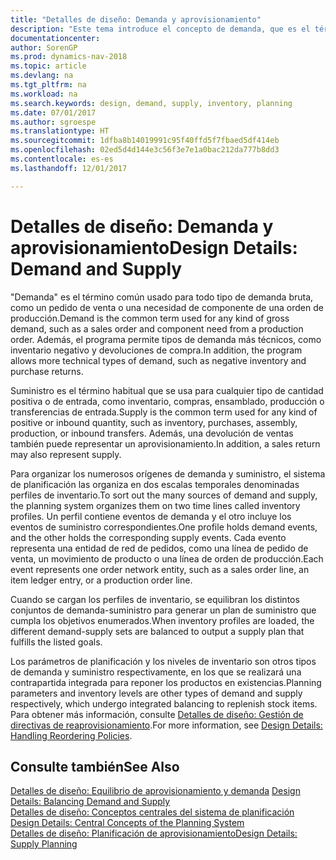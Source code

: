 ```yaml
---
title: "Detalles de diseño: Demanda y aprovisionamiento"
description: "Este tema introduce el concepto de demanda, que es el término común usado para todo tipo de demanda bruta, como un pedido de venta o una necesidad de componente de una orden de producción."
documentationcenter: 
author: SorenGP
ms.prod: dynamics-nav-2018
ms.topic: article
ms.devlang: na
ms.tgt_pltfrm: na
ms.workload: na
ms.search.keywords: design, demand, supply, inventory, planning
ms.date: 07/01/2017
ms.author: sgroespe
ms.translationtype: HT
ms.sourcegitcommit: 1dfba8b14019991c95f40ffd5f7fbaed5df414eb
ms.openlocfilehash: 02ed5d4d144e3c56f3e7e1a0bac212da777b8dd3
ms.contentlocale: es-es
ms.lasthandoff: 12/01/2017

---
```

# <a name="design-details-demand-and-supply"></a><span data-ttu-id="58622-103">Detalles de diseño: Demanda y aprovisionamiento</span><span class="sxs-lookup"><span data-stu-id="58622-103">Design Details: Demand and Supply</span></span>
<span data-ttu-id="58622-104">"Demanda" es el término común usado para todo tipo de demanda bruta, como un pedido de venta o una necesidad de componente de una orden de producción.</span><span class="sxs-lookup"><span data-stu-id="58622-104">Demand is the common term used for any kind of gross demand, such as a sales order and component need from a production order.</span></span> <span data-ttu-id="58622-105">Además, el programa permite tipos de demanda más técnicos, como inventario negativo y devoluciones de compra.</span><span class="sxs-lookup"><span data-stu-id="58622-105">In addition, the program allows more technical types of demand, such as negative inventory and purchase returns.</span></span>  
  
<span data-ttu-id="58622-106">Suministro es el término habitual que se usa para cualquier tipo de cantidad positiva o de entrada, como inventario, compras, ensamblado, producción o transferencias de entrada.</span><span class="sxs-lookup"><span data-stu-id="58622-106">Supply is the common term used for any kind of positive or inbound quantity, such as inventory, purchases, assembly, production, or inbound transfers.</span></span> <span data-ttu-id="58622-107">Además, una devolución de ventas también puede representar un aprovisionamiento.</span><span class="sxs-lookup"><span data-stu-id="58622-107">In addition, a sales return may also represent supply.</span></span>  
  
<span data-ttu-id="58622-108">Para organizar los numerosos orígenes de demanda y suministro, el sistema de planificación las organiza en dos escalas temporales denominadas perfiles de inventario.</span><span class="sxs-lookup"><span data-stu-id="58622-108">To sort out the many sources of demand and supply, the planning system organizes them on two time lines called inventory profiles.</span></span> <span data-ttu-id="58622-109">Un perfil contiene eventos de demanda y el otro incluye los eventos de suministro correspondientes.</span><span class="sxs-lookup"><span data-stu-id="58622-109">One profile holds demand events, and the other holds the corresponding supply events.</span></span> <span data-ttu-id="58622-110">Cada evento representa una entidad de red de pedidos, como una línea de pedido de venta, un movimiento de producto o una línea de orden de producción.</span><span class="sxs-lookup"><span data-stu-id="58622-110">Each event represents one order network entity, such as a sales order line, an item ledger entry, or a production order line.</span></span>  
  
<span data-ttu-id="58622-111">Cuando se cargan los perfiles de inventario, se equilibran los distintos conjuntos de demanda-suministro para generar un plan de suministro que cumpla los objetivos enumerados.</span><span class="sxs-lookup"><span data-stu-id="58622-111">When inventory profiles are loaded, the different demand-supply sets are balanced to output a supply plan that fulfills the listed goals.</span></span>  
  
<span data-ttu-id="58622-112">Los parámetros de planificación y los niveles de inventario son otros tipos de demanda y suministro respectivamente, en los que se realizará una contrapartida integrada para reponer los productos en existencias.</span><span class="sxs-lookup"><span data-stu-id="58622-112">Planning parameters and inventory levels are other types of demand and supply respectively, which undergo integrated balancing to replenish stock items.</span></span> <span data-ttu-id="58622-113">Para obtener más información, consulte [Detalles de diseño: Gestión de directivas de reaprovisionamiento](design-details-handling-reordering-policies.md).</span><span class="sxs-lookup"><span data-stu-id="58622-113">For more information, see [Design Details: Handling Reordering Policies](design-details-handling-reordering-policies.md).</span></span>  
  
## <a name="see-also"></a><span data-ttu-id="58622-114">Consulte también</span><span class="sxs-lookup"><span data-stu-id="58622-114">See Also</span></span>  
<span data-ttu-id="58622-115">[Detalles de diseño: Equilibrio de aprovisionamiento y demanda](design-details-balancing-demand-and-supply.md) </span><span class="sxs-lookup"><span data-stu-id="58622-115">[Design Details: Balancing Demand and Supply](design-details-balancing-demand-and-supply.md) </span></span>  
<span data-ttu-id="58622-116">[Detalles de diseño: Conceptos centrales del sistema de planificación](design-details-central-concepts-of-the-planning-system.md) </span><span class="sxs-lookup"><span data-stu-id="58622-116">[Design Details: Central Concepts of the Planning System](design-details-central-concepts-of-the-planning-system.md) </span></span>  
[<span data-ttu-id="58622-117">Detalles de diseño: Planificación de aprovisionamiento</span><span class="sxs-lookup"><span data-stu-id="58622-117">Design Details: Supply Planning</span></span>](design-details-supply-planning.md)
